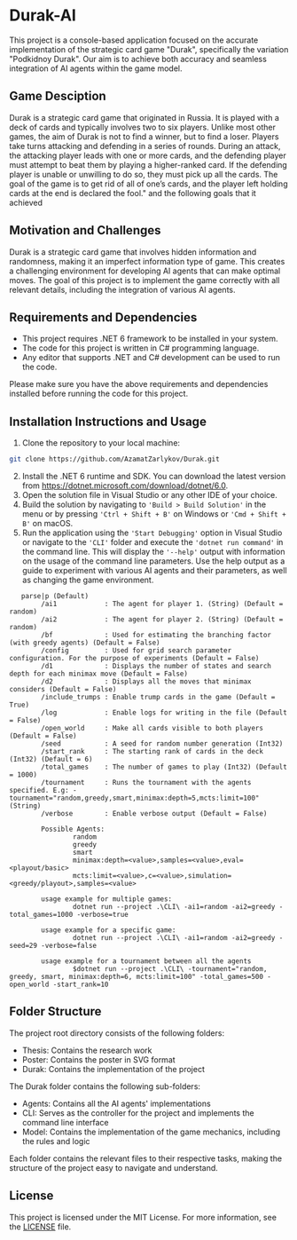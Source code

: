 # Durak-AI

This project is a console-based application focused on the accurate implementation of the strategic card game "Durak", specifically the variation "Podkidnoy Durak". Our aim is to achieve both accuracy and seamless integration of AI agents within the game model.

## Game Desciption

Durak is a strategic card game that originated in Russia. It is
played with a deck of cards and typically involves two to six players. Unlike most
other games, the aim of Durak is not to find a winner, but to find a loser. Players
take turns attacking and defending in a series of rounds. During an attack, the
attacking player leads with one or more cards, and the defending player must
attempt to beat them by playing a higher-ranked card. If the defending player
is unable or unwilling to do so, they must pick up all the cards. The goal of the
game is to get rid of all of one’s cards, and the player left holding cards at the
end is declared the fool." and the following goals that it achieved 

## Motivation and Challenges

Durak is a strategic card game that involves hidden information and randomness, making it an imperfect information type of game. This creates a challenging environment for developing AI agents that can make optimal moves. The goal of this project is to implement the game correctly with all relevant details, including the integration of various AI agents.

## Requirements and Dependencies

* This project requires .NET 6 framework to be installed in your system.
* The code for this project is written in C# programming language.
* Any editor that supports .NET and C# development can be used to run the code.

Please make sure you have the above requirements and dependencies installed before running the code for this project.

## Installation Instructions and Usage

1. Clone the repository to your local machine:  
``` bash
git clone https://github.com/AzamatZarlykov/Durak.git
```
2. Install the .NET 6 runtime and SDK. You can download the latest version from 
https://dotnet.microsoft.com/download/dotnet/6.0.
3. Open the solution file in Visual Studio or any other IDE of your choice.
4. Build the solution by navigating to `'Build > Build Solution'` in the menu or by pressing `'Ctrl + Shift + B'` on Windows or `'Cmd + Shift + B'` on macOS.
5. Run the application using the `'Start Debugging'` option in Visual Studio or navigate to the `'CLI'` folder and execute the `'dotnet run command'` in the command line. This will display the `'--help'` output with information on the usage of the command line parameters. Use the help output as a guide to experiment with various AI agents and their parameters, as well as changing the game environment.
```
   parse|p (Default)
        /ai1            : The agent for player 1. (String) (Default = random)
        /ai2            : The agent for player 2. (String) (Default = random)
        /bf             : Used for estimating the branching factor (with greedy agents) (Default = False)
        /config         : Used for grid search parameter configuration. For the purpose of experiments (Default = False)
        /d1             : Displays the number of states and search depth for each minimax move (Default = False)
        /d2             : Displays all the moves that minimax considers (Default = False)
        /include_trumps : Enable trump cards in the game (Default = True)
        /log            : Enable logs for writing in the file (Default = False)
        /open_world     : Make all cards visible to both players (Default = False)
        /seed           : A seed for random number generation (Int32)
        /start_rank     : The starting rank of cards in the deck (Int32) (Default = 6)
        /total_games    : The number of games to play (Int32) (Default = 1000)
        /tournament     : Runs the tournament with the agents specified. E.g: -tournament="random,greedy,smart,minimax:depth=5,mcts:limit=100" (String)
        /verbose        : Enable verbose output (Default = False)

        Possible Agents:
                random
                greedy
                smart
                minimax:depth=<value>,samples=<value>,eval=<playout/basic>
                mcts:limit=<value>,c=<value>,simulation=<greedy/playout>,samples=<value>

        usage example for multiple games:
                dotnet run --project .\CLI\ -ai1=random -ai2=greedy -total_games=1000 -verbose=true

        usage example for a specific game:
                dotnet run --project .\CLI\ -ai1=random -ai2=greedy -seed=29 -verbose=false

        usage example for a tournament between all the agents
                $dotnet run --project .\CLI\ -tournament="random, greedy, smart, minimax:depth=6, mcts:limit=100" -total_games=500 -open_world -start_rank=10
```

## Folder Structure

The project root directory consists of the following folders:

* Thesis: Contains the research work
* Poster: Contains the poster in SVG format
* Durak: Contains the implementation of the project

The Durak folder contains the following sub-folders:

* Agents: Contains all the AI agents' implementations
* CLI: Serves as the controller for the project and implements the command line interface
* Model: Contains the implementation of the game mechanics, including the rules and logic

Each folder contains the relevant files to their respective tasks, making the structure of the project easy to navigate and understand.

## License

This project is licensed under the MIT License. For more information, see the [LICENSE](LICENSE) file.
